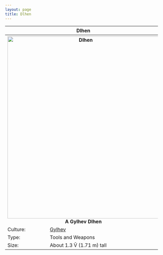 ```yaml
---
layout: page
title: Dlhen
---
```


<head>
  <link rel="stylesheet" href="statblock.css">
</head>

<div class="statblock">

<table>
  <tr>
    <th colspan="2"> Dlhen </th>
  </tr>
  <tr>
    <th colspan="2"> <img src="sidlangs.com/assets/dlhen.jpg" alt="Dlhen" width="500" height="600"> <br> A Gylhev Dlhen </th>
  </tr>
  <tr>
    <td> Culture: </td>
  <td> <a href="/wiki/gylhev.md">Gylhev</a> </td>
  </tr>
  <tr>
    <td> Type: </td>
    <td> Tools and Weapons </td>
  </tr>
  <tr>
    <td> Size: </td>
    <td> About 1.3 V̄ (1.71 m) tall  </td>
  </tr>
</table>
  
</div>
